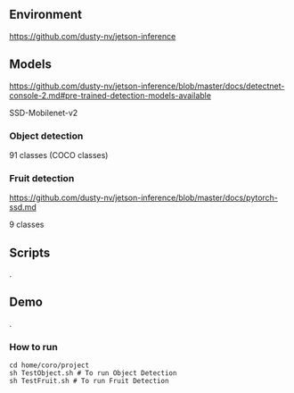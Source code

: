 ##  Environment

https://github.com/dusty-nv/jetson-inference

## Models

https://github.com/dusty-nv/jetson-inference/blob/master/docs/detectnet-console-2.md#pre-trained-detection-models-available

SSD-Mobilenet-v2

### Object detection

91 classes (COCO classes)

### Fruit detection

https://github.com/dusty-nv/jetson-inference/blob/master/docs/pytorch-ssd.md

9 classes



## Scripts

.

## Demo

.

### How to run

```shell
cd home/coro/project
sh TestObject.sh # To run Object Detection
sh TestFruit.sh # To run Fruit Detection
```

